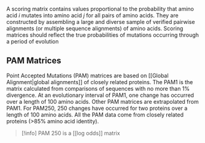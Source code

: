 A scoring matrix contains values proportional to the probability that amino acid $i$ mutates into amino acid $j$ for all pairs of amino acids.
They are constructed by assembling a large and diverse sample of verified pairwise alignments (or multiple sequence alignments) of amino acids. Scoring matrices should reflect the true probabilities of mutations occurring through a period of evolution

## PAM Matrices

Point Accepted Mutations (PAM) matrices are based on [[Global Alignment|global alignments]] of closely related proteins. The PAM1 is the matrix calculated from comparisons of sequences with no more than 1% divergence. At an evolutionary interval of PAM1, one change has occurred over a length of 100 amino acids.
Other PAM matrices are extrapolated from PAM1. For PAM250, 250 changes have occurred for two proteins over a length of 100 amino acids. All the PAM data come from closely related proteins (>85% amino acid identity).

>[!info] PAM 250 is a [[log odds]] matrix